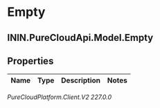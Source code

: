 # Empty

## ININ.PureCloudApi.Model.Empty

## Properties

|Name | Type | Description | Notes|
|------------ | ------------- | ------------- | -------------|



_PureCloudPlatform.Client.V2 227.0.0_
